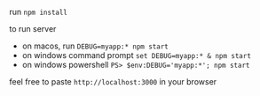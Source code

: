 run `npm install`

to run server
- on macos, run `DEBUG=myapp:* npm start`
- on windows command prompt `set DEBUG=myapp:* & npm start`
- on windows powershell `PS> $env:DEBUG='myapp:*'; npm start`

feel free to paste `http://localhost:3000` in your browser